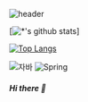 ![header](https://capsule-render.vercel.app/api?type=wave&color=auto&height=300&section=header&text=hyomin&fontSize=90)

<!-- [![*'s github stats](https://github-readme-stats.vercel.app/api?username=hyomin-dev)](https://github.com/hyomin-dev) -->

[![*'s github stats](https://github-readme-stats.vercel.app/api?username=hyomin-dev&show_icons=true&theme=radical&count_private=true)]

<!-- [![Top Langs](https://github-readme-stats.vercel.app/api/top-langs/?username=hyomin-dev)](https://github.com/hyomin-dev/github-readme-stats) -->

[![Top Langs](https://github-readme-stats.vercel.app/api/top-langs/?username=hyomin-dev&layout=compact)](https://github.com/hyomin-dev/github-readme-stats)




![자바](https://img.shields.io/badge/-자바-007396?style=flat&logo=Java&logoColor=ffffff)
![Spring](https://img.shields.io/badge/-Spring-6DB33F?style=for-the-badge&logo=Spring&logoColor=white)

##### Hi there 👋 
  
